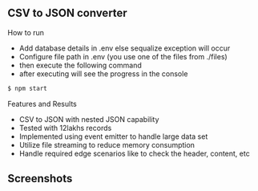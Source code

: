 ## CSV to JSON converter

How to run
- Add database details in .env else sequalize exception will occur
- Configure file path in .env (you use one of the files from ./files)
- then execute the following command
- after executing will see the progress in the console

```sh
$ npm start
```

Features and Results
- CSV to JSON with nested JSON capability
- Tested with 12lakhs records 
- Implemented using event emitter to handle large data set
- Utilize file streaming to reduce memory consumption
- Handle required edge scenarios like to check the header, content, etc

## Screenshots
